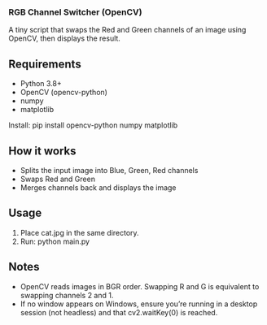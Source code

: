 ### RGB Channel Switcher (OpenCV)

A tiny script that swaps the Red and Green channels of an image using OpenCV, then displays the result.

## Requirements
- Python 3.8+
- OpenCV (opencv-python)
- numpy
- matplotlib

Install:
pip install opencv-python numpy matplotlib

## How it works
- Splits the input image into Blue, Green, Red channels
- Swaps Red and Green
- Merges channels back and displays the image


## Usage
1. Place cat.jpg in the same directory.
2. Run:
python main.py

## Notes
- OpenCV reads images in BGR order. Swapping R and G is equivalent to swapping channels 2 and 1.
- If no window appears on Windows, ensure you’re running in a desktop session (not headless) and that cv2.waitKey(0) is reached.
